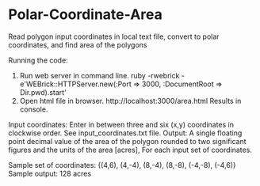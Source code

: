 # Polar-Coordinate-Area
Read polygon input coordinates in local text file, convert to polar coordinates, and find area of the polygons

Running the code:
1. Run web server in command line.
ruby -rwebrick -e'WEBrick::HTTPServer.new(:Port => 3000, :DocumentRoot => Dir.pwd).start'
2. Open html file in browser.
http://localhost:3000/area.html
Results in console.

Input coordinates: 
Enter in between three and six (x,y) coordinates in clockwise order. See input_coordinates.txt file.
Output:
A single floating point decimal value of the area of the polygon rounded to two significant figures and the units of the area [acres], For each input set of coordinates.

Sample set of coordinates: {(4,6), (4,-4), (8,-4), (8,-8), (-4,-8), (-4,6)}
Sample output: 128 acres
